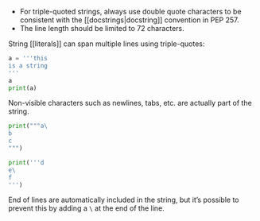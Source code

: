 - For triple-quoted strings, always use double quote characters to be consistent with the [[docstrings|docstring]] convention in PEP 257.
- The line length should be limited to 72 characters.

String [[literals]] can span multiple lines using triple-quotes:

 ```python
 a = '''this
 is a string
 '''
 a
 print(a)
```

Non-visible characters such as newlines, tabs, etc. are actually part of the string.

```Python
print("""a\
b
c
""")

print('''d
e\
f
''')
```

End of lines are automatically included in the string, but it’s possible to prevent this by adding a `\` at the end of the line.

